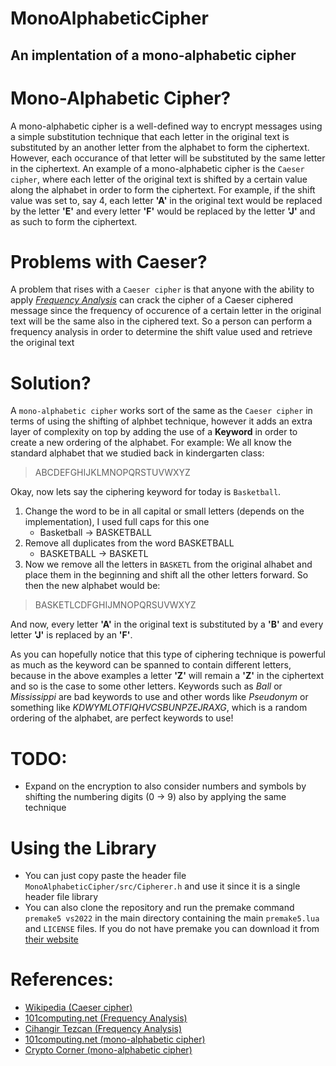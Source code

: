 # MonoAlphabeticCipher
## An implentation of a mono-alphabetic cipher

# Mono-Alphabetic Cipher?
A mono-alphabetic cipher is a well-defined way to encrypt messages using a simple substitution technique that each letter in the original text is substituted by an another letter from the alphabet to form the ciphertext. However, each occurance of that letter will be substituted by the same letter in the ciphertext. An example of a mono-alphabetic cipher is the `Caeser cipher`, where each letter of the original text is shifted by a certain value along the alphabet in order to form the ciphertext. For example, if the shift value was set to, say 4, each letter **'A'** in the original text would be replaced by the letter **'E'** and every letter **'F'** would be replaced by the letter **'J'** and as such to form the ciphertext.

# Problems with Caeser?
A problem that rises with a `Caeser cipher` is that anyone with the ability to apply [*Frequency Analysis*](#References-anchor) can crack the cipher of a Caeser ciphered message since the frequency of occurence of a certain letter in the original text will be the same also in the ciphered text. So a person can perform a frequency analysis in order to determine the shift value used and retrieve the original text

# Solution?
A `mono-alphabetic cipher` works sort of the same as the `Caeser cipher` in terms of using the shifting of alphbet technique, however it adds an extra layer of complexity on top by adding the use of a **Keyword** in order to create a new ordering of the alphabet.
For example: We all know the standard alphabet that we studied back in kindergarten class:
> ABCDEFGHIJKLMNOPQRSTUVWXYZ

Okay, now lets say the ciphering keyword for today is `Basketball`.
1. Change the word to be in all capital or small letters (depends on the implementation), I used full caps for this one
    - Basketball -> BASKETBALL
2. Remove all duplicates from the word BASKETBALL
    - BASKETBALL -> BASKETL
3. Now we remove all the letters in `BASKETL` from the original alhabet and place them in the beginning and shift all the other letters forward. So then the new alphabet would be:
> BASKETLCDFGHIJMNOPQRSUVWXYZ

And now, every letter **'A'** in the original text is substituted by a **'B'** and every letter **'J'** is replaced by an **'F'**.

As you can hopefully notice that this type of ciphering technique is powerful as much as the keyword can be spanned to contain different letters, because in the above examples a letter **'Z'** will remain a **'Z'** in the ciphertext and so is the case to some other letters. Keywords such as *Ball* or *Mississippi* are bad keywords to use and other words like *Pseudonym* or something like *KDWYMLOTFIQHVCSBUNPZEJRAXG*, which is a random ordering of the alphabet, are perfect keywords to use!

# TODO:
- Expand on the encryption to also consider numbers and symbols by shifting the numbering digits (0 -> 9) also by applying the same technique

# Using the Library
- You can just copy paste the header file `MonoAlphabeticCipher/src/Cipherer.h` and use it since it is a single header file library
- You can also clone the repository and run the premake command `premake5 vs2022` in the main directory containing the main `premake5.lua` and `LICENSE` files. If you do not have premake you can download it from [their website](https://premake.github.io/download/)

<a id="References-anchor"></a>
# References:
- [Wikipedia (Caeser cipher)](https://en.wikipedia.org/wiki/Caesar_cipher)
- [101computing.net (Frequency Analysis)](https://www.101computing.net/frequency-analysis/)
- [Cihangir Tezcan (Frequency Analysis)](https://www.youtube.com/watch?v=opqgXvGsk6U)
- [101computing.net (mono-alphabetic cipher)](https://www.101computing.net/mono-alphabetic-substitution-cipher/)
- [Crypto Corner (mono-alphabetic cipher)](https://crypto.interactive-maths.com/monoalphabetic-substitution-ciphers.html)